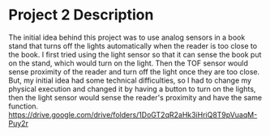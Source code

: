 # Project 2 Description   
The initial idea behind this project was to use analog sensors in a book stand that turns off the lights automatically when the reader is too close to the book. I first tried using the light sensor so that it can sense the book put on the stand, which would turn on the light. Then the TOF sensor would sense proximity of the reader and turn off the light once they are too close. But, my initial idea had some technical difficulties, so I had to change my physical execution and changed it by having a button to turn on the lights, then the light sensor would sense the reader's proximity and have the same function.     
https://drive.google.com/drive/folders/1DoGT2qR2aHk3iHriQ8T9pVuaqM-Puy2r 